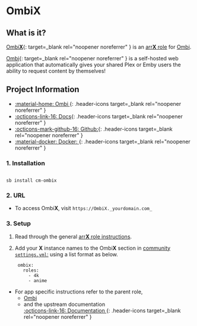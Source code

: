 # Ombi**X**

## What is it?

[Ombi**X**](https://ombi.io){: target=_blank rel="noopener noreferrer" } is an [arr**X** role](../../community/apps/arrx.md) for [Ombi](../../community/apps/ombi.md).

[Ombi](https://ombi.io/){: target=_blank rel="noopener noreferrer" } is a self-hosted web application that automatically gives your shared Plex or Emby users the ability to request content by themselves!

## Project Information

- [:material-home: Ombi ](https://ombi.io/){: .header-icons target=_blank rel="noopener noreferrer" }
- [:octicons-link-16: Docs](https://docs.ombi.app/guides/installation/){: .header-icons target=_blank rel="noopener noreferrer" }
- [:octicons-mark-github-16: Github:](https://github.com/Ombi-app/Ombi){: .header-icons target=_blank rel="noopener noreferrer" }
- [:material-docker: Docker: ](https://hub.docker.com/r/hotio/ombi){: .header-icons target=_blank rel="noopener noreferrer" }

### 1. Installation

``` shell

sb install cm-ombix

```

### 2. URL

- To access Ombi**X**, visit `https://OmbiX._yourdomain.com_`

### 3. Setup

1. Read through the general [arr**X** role instructions](../../community/apps/arrx.md).

2. Add your **X** instance names to the Ombi**X** section in [community `settings.yml`:](../../community/settings.md) using a list format as below.

   ``` { .yaml }
    ombix:
      roles:
        - 4k
        - anime
   ```

- For app specific instructions refer to the parent role,
     - [Ombi](../../community/apps/ombi.md)<Br/>
     - and the upstream documentation <BR/>
       [:octicons-link-16: Documentation ](https://docs.ombi.app/guides/installation/){: .header-icons target=_blank rel="noopener noreferrer" }
